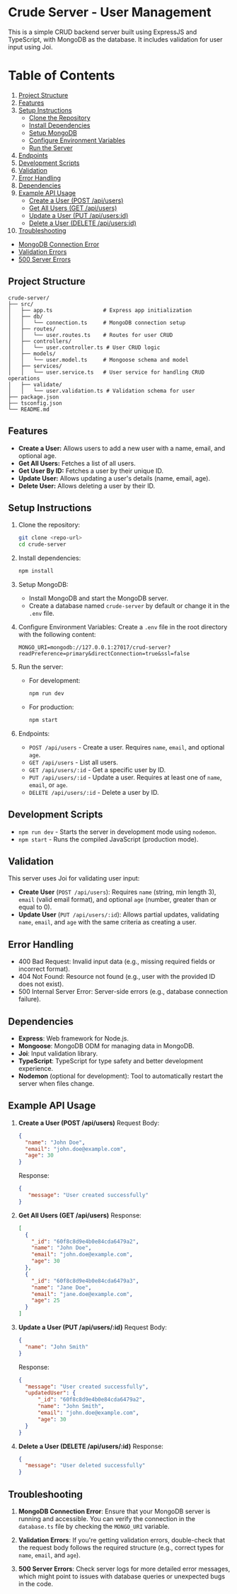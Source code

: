 
# Crude Server - User Management

This is a simple CRUD backend server built using ExpressJS and TypeScript, with MongoDB as the database. It includes validation for user input using Joi.

# Table of Contents

1. [Project Structure](#project-structure)
2. [Features](#features)
3. [Setup Instructions](#setup-instructions)
   - [Clone the Repository](#clone-the-repository)
   - [Install Dependencies](#install-dependencies)
   - [Setup MongoDB](#setup-mongodb)
   - [Configure Environment Variables](#configure-environment-variables)
   - [Run the Server](#run-the-server)
4. [Endpoints](#endpoints)
5. [Development Scripts](#development-scripts)
6. [Validation](#validation)
7. [Error Handling](#error-handling)
8. [Dependencies](#dependencies)
9. [Example API Usage](#example-api-usage)
   - [Create a User (POST /api/users)](#create-a-user-post-apiousers)
   - [Get All Users (GET /api/users)](#get-all-users-get-apiousers)
   - [Update a User (PUT /api/users:id)](#update-a-user-put-apiousersid)
   - [Delete a User (DELETE /api/users:id)](#delete-a-user-delete-apiousersid)
10. [Troubleshooting](#troubleshooting)
   - [MongoDB Connection Error](#mongodb-connection-error)
   - [Validation Errors](#validation-errors)
   - [500 Server Errors](#500-server-errors)

## Project Structure

```plaintext
crude-server/
├── src/
│   ├── app.ts                # Express app initialization
│   ├── db/
│   │   └── connection.ts     # MongoDB connection setup
│   ├── routes/
│   │   └── user.routes.ts    # Routes for user CRUD
│   ├── controllers/
│   │   └── user.controller.ts # User CRUD logic
│   ├── models/
│   │   └── user.model.ts     # Mongoose schema and model
│   ├── services/
│   │   └── user.service.ts   # User service for handling CRUD operations
│   ├── validate/
│   │   └── user.validation.ts # Validation schema for user
├── package.json
├── tsconfig.json
└── README.md
```
## Features

- **Create a User:** Allows users to add a new user with a name, email, and optional age.
- **Get All Users:** Fetches a list of all users.
- **Get User By ID:** Fetches a user by their unique ID.
- **Update User:** Allows updating a user's details (name, email, age).
- **Delete User:** Allows deleting a user by their ID.

## Setup Instructions

1. Clone the repository:
   ```bash
   git clone <repo-url>
   cd crude-server
   ```

2. Install dependencies:
   ```bash
   npm install
   ```

3. Setup MongoDB:
   - Install MongoDB and start the MongoDB server.
   - Create a database named `crude-server` by default or change it in the `.env` file.

4. Configure Environment Variables:
   Create a `.env` file in the root directory with the following content:
   ```
   MONGO_URI=mongodb://127.0.0.1:27017/crud-server?readPreference=primary&directConnection=true&ssl=false
   ```

5. Run the server:
   - For development:
     ```bash
     npm run dev
     ```
   - For production:
     ```bash
     npm start
     ```

6. Endpoints:
   - `POST /api/users` - Create a user. Requires `name`, `email`, and optional `age`.
   - `GET /api/users` - List all users.
   - `GET /api/users/:id` - Get a specific user by ID.
   - `PUT /api/users/:id` - Update a user. Requires at least one of `name`, `email`, or `age`.
   - `DELETE /api/users/:id` - Delete a user by ID.

## Development Scripts

- `npm run dev` - Starts the server in development mode using `nodemon`.
- `npm start` - Runs the compiled JavaScript (production mode).

## Validation

This server uses Joi for validating user input:
- **Create User** (`POST /api/users`): Requires `name` (string, min length 3), `email` (valid email format), and optional `age` (number, greater than or equal to 0).
- **Update User** (`PUT /api/users/:id`): Allows partial updates, validating `name`, `email`, and `age` with the same criteria as creating a user.

## Error Handling

- 400 Bad Request: Invalid input data (e.g., missing required fields or incorrect format).
- 404 Not Found: Resource not found (e.g., user with the provided ID does not exist).
- 500 Internal Server Error: Server-side errors (e.g., database connection failure).

## Dependencies

- **Express**: Web framework for Node.js.
- **Mongoose**: MongoDB ODM for managing data in MongoDB.
- **Joi**: Input validation library.
- **TypeScript**: TypeScript for type safety and better development experience.
- **Nodemon** (optional for development): Tool to automatically restart the server when files change.

## Example API Usage

1. **Create a User (POST /api/users)**
   Request Body:
   ```json
   {
     "name": "John Doe",
     "email": "john.doe@example.com",
     "age": 30
   }
   ```

   Response:
   ```json
   {
      "message": "User created successfully"
   }
   ```

2. **Get All Users (GET /api/users)**
   Response:
   ```json
   [
     {
       "_id": "60f8c8d9e4b0e84cda6479a2",
       "name": "John Doe",
       "email": "john.doe@example.com",
       "age": 30
     },
     {
       "_id": "60f8c8d9e4b0e84cda6479a3",
       "name": "Jane Doe",
       "email": "jane.doe@example.com",
       "age": 25
     }
   ]
   ```

3. **Update a User (PUT /api/users/:id)**
   Request Body:
   ```json
   {
     "name": "John Smith"
   }
   ```

   Response:
   ```json
   {
     "message": "User created successfully",
     "updatedUser": {
         "_id": "60f8c8d9e4b0e84cda6479a2",
         "name": "John Smith",
         "email": "john.doe@example.com",
         "age": 30
     }
   }
   ```

4. **Delete a User (DELETE /api/users/:id)**
   Response:
   ```json
   {
     "message": "User deleted successfully"
   }
   ```

## Troubleshooting

1. **MongoDB Connection Error**: 
   Ensure that your MongoDB server is running and accessible. You can verify the connection in the `database.ts` file by checking the `MONGO_URI` variable.

2. **Validation Errors**: 
   If you're getting validation errors, double-check that the request body follows the required structure (e.g., correct types for `name`, `email`, and `age`).

3. **500 Server Errors**: 
   Check server logs for more detailed error messages, which might point to issues with database queries or unexpected bugs in the code.